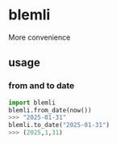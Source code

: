 # blemli
More convenience

## usage

### from and to date

```python
import blemli
blemli.from_date(now())
>>> "2025-01-31"
blemli.to_date("2025-01-31")
>>> (2025,1,31)
```

